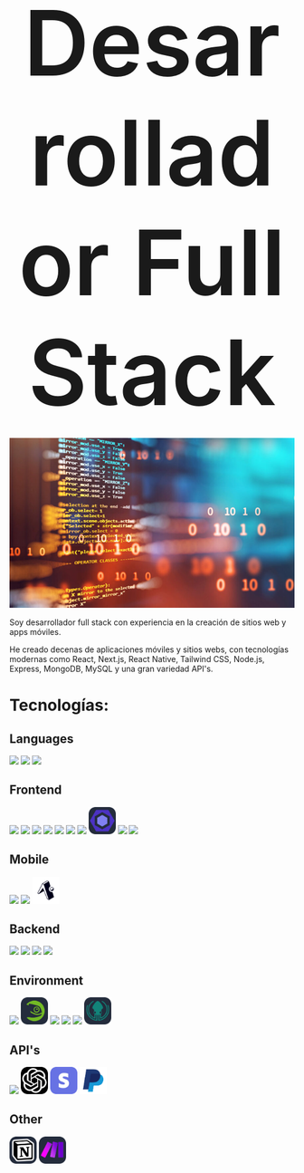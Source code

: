 # <div style="text-align: center; font-size: 4vh; font-weight: 600" align="center">Desarrollador Full Stack</div>
<img src="src/banner-github.jpg" style="width: 100%; max-height: 300px !important; object-fit: cover; height: 300px !important;" >

Soy desarrollador full stack con experiencia en la creación de sitios web y apps móviles.

He creado decenas de aplicaciones móviles y sitios webs, con tecnologías modernas como React, Next.js, React Native, Tailwind CSS, Node.js, Express, MongoDB, MySQL y una gran variedad API's.

# Tecnologías:


## Languages
<a href="https://developer.mozilla.org/en/docs/Web/JavaScript" title="JavaScript"><img src="https://skillicons.dev/icons?i=javascript" style="width: 48px;"></a>
<a href="https://www.typescriptlang.org/" title="TypeScript"><img src="https://skillicons.dev/icons?i=typescript" style="width: 48px;"></a>
<a href="https://www.gnu.org/software/bash/" title="Bash"><img src="https://skillicons.dev/icons?i=bash" style="width: 48px;"></a>


## Frontend
<a href="https://developer.mozilla.org/fr/docs/Web/HTML" title="HTML"><img src="https://skillicons.dev/icons?i=html" style="width: 48px;"></a>
<a href="https://developer.mozilla.org/fr/docs/Web/CSS" title="CSS"><img src="https://skillicons.dev/icons?i=css" style="width: 48px;"></a>
<a href="https://sass-lang.com/" title="Sass"><img src="https://skillicons.dev/icons?i=sass" style="width: 48px;"></a>
<a href="https://tailwindcss.com/" title="Tailwind CSS"><img src="https://skillicons.dev/icons?i=tailwind" style="width: 48px;"></a>
<a href="https://react.dev/" title="React"><img src="https://skillicons.dev/icons?i=react" style="width: 48px;"></a>
<a href="https://vitejs.dev/" title="Vite"><img src="https://skillicons.dev/icons?i=vite" style="width: 48px;"></a>
<a href="https://nextjs.org/" title="Next.js"><img src="https://skillicons.dev/icons?i=next" style="width: 48px;"></a>
<a href="https://eslint.org/" title="ESLint"><img src="src/eslint.png" style="width: 48px;"></a>
<a href="https://jestjs.io/" title="Jest"><img src="https://skillicons.dev/icons?i=jest" style="width: 48px;"></a>
<a href="https://www.figma.com/" title="Figma"><img src="https://skillicons.dev/icons?i=figma" style="width: 48px;"></a>


## Mobile
<a href="https://developer.android.com/studio" title="Android Studio"><img src="https://skillicons.dev/icons?i=androidstudio" style="width: 48px;"></a>
<a href="https://reactnative.dev/" title="React Native"><img src="https://skillicons.dev/icons?i=react" style="width: 48px;"></a>
<a href="https://expo.dev/" title="Expo Dev"><img src="src/expo.png" style="width: 48px;"></a>


## Backend
<a href="https://nodejs.org/en" title="Node.js"><img src="https://skillicons.dev/icons?i=nodejs" style="width: 48px;"></a>
<a href="https://expressjs.com/fr/" title="Express"><img src="https://skillicons.dev/icons?i=express" style="width: 48px;"></a>
<a href="https://www.mysql.com/" title="MySQL"><img src="https://skillicons.dev/icons?i=mysql" style="width: 48px;"></a>
<a href="https://www.mongodb.com/" title="MongoDB"><img src="https://skillicons.dev/icons?i=mongo" style="width: 48px;"></a>


## Environment
<a href="https://www.gnu.org/gnu/linux-and-gnu.html" title="GNU/Linux"><img src="https://skillicons.dev/icons?i=linux" style="width: 48px;"></a>
<a href="https://www.opensuse.org/" title="OpenSUSE"><img src="src/opensuse.png" style="width: 48px;"></a>
<a href="https://code.visualstudio.com/" title="Visual Studio Code"><img src="https://skillicons.dev/icons?i=vscode" style="width: 48px;"></a>
<a href="https://git-scm.com/" title="Git"><img src="https://skillicons.dev/icons?i=git" style="width: 48px;"></a>
<a href="https://github.com/" title="GitHub"><img src="https://skillicons.dev/icons?i=github" style="width: 48px;"></a>
<a href="https://www.gitkraken.com/" title="GitKraken"><img src="src/gitkraken.png" style="width: 48px;"></a>


## API's
<a href="https://firebase.google.com/" title="Firebase"><img src="https://skillicons.dev/icons?i=firebase" style="width: 48px;"></a>
<a href="https://openai.com/" title="OpenAI"><img src="src/openai.png" style="width: 48px;"></a>
<a href="https://stripe.com/" title="Stripe"><img src="src/stripe.webp" style="width: 48px;"></a>
<a href="https://paypal.com/" title="PayPal"><img src="src/paypal.png" style="width: 48px;"></a>


## Other
<a href="https://notion.so/product/" title="Notion"><img src="src/notion.png" style="width: 48px;"></a>
<a href="https://www.make.com/en" title="Make"><img src="src/make.png" style="width: 48px;"></a>